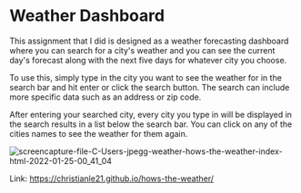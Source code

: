 # Weather Dashboard

This assignment that I did is designed as a weather forecasting dashboard where you can search for a city's weather and you can see the current day's forecast along with the next five days for whatever city you choose.

To use this, simply type in the city you want to see the weather for in the search bar and hit enter or click the search button. The search can include more specific data such as an address or zip code.

After entering your searched city, every city you type in will be displayed in the search results in a list below the search bar. You can click on any of the cities names to see the weather for them again.

![screencapture-file-C-Users-jpegg-weather-hows-the-weather-index-html-2022-01-25-00_41_04](https://user-images.githubusercontent.com/95057279/150942005-05578c9b-4b59-40ae-9863-f7532d2846b8.png)

Link: https://christianle21.github.io/hows-the-weather/
